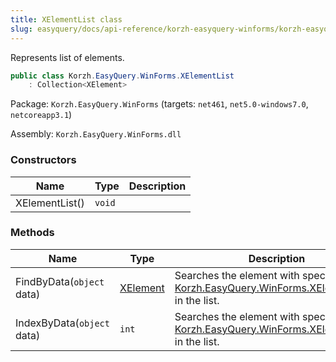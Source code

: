 ```yaml
---
title: XElementList class
slug: easyquery/docs/api-reference/korzh-easyquery-winforms/korzh-easyquery-winforms-namespace/xelementlist-class
---
```



Represents list of elements.
```csharp
public class Korzh.EasyQuery.WinForms.XElementList
    : Collection<XElement>

```
Package: `Korzh.EasyQuery.WinForms` (targets: `net461`, `net5.0-windows7.0`, `netcoreapp3.1`)

Assembly: `Korzh.EasyQuery.WinForms.dll`

### Constructors

| Name | Type | Description | 
| --- | --- | --- | 
| XElementList() | `void` |  | 


### Methods

| Name | Type | Description | 
| --- | --- | --- | 
| FindByData(`object` data) | [XElement](/api-reference/korzh-easyquery-winforms/korzh-easyquery-winforms-namespace/xelement-class) | Searches the element with specified [Korzh.EasyQuery.WinForms.XElement.Data](/api-reference/korzh-easyquery-winforms/korzh-easyquery-winforms-namespace/xelement-class) in the list. | 
| IndexByData(`object` data) | `int` | Searches the element with specified [Korzh.EasyQuery.WinForms.XElement.Data](/api-reference/korzh-easyquery-winforms/korzh-easyquery-winforms-namespace/xelement-class) in the list. |